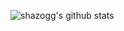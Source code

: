 ![shazogg's github stats](https://github-readme-stats.vercel.app/api?username=shazogg&show_icons=true&theme=dracula)
